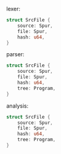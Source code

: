 lexer:
```rs
struct SrcFile {
    source: Spur,
    file: Spur,
    hash: u64,
}
```
parser:
```rs
struct SrcFile {
    source: Spur,
    file: Spur,
    hash: u64,
    tree: Program,
}
```
analysis:
```rs
struct SrcFile {
    source: Spur,
    file: Spur,
    hash: u64,
    tree: Program,
}
```
